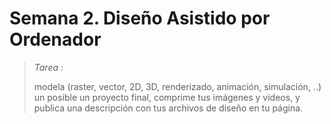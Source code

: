 # Semana 2. Diseño Asistido por Ordenador

 > *Tarea :*
 >
 > modela (raster, vector, 2D, 3D, renderizado, animación, simulación, ..) un posible un proyecto final, 
comprime tus imágenes y videos, y publica una descripción con tus archivos de diseño en tu página.

